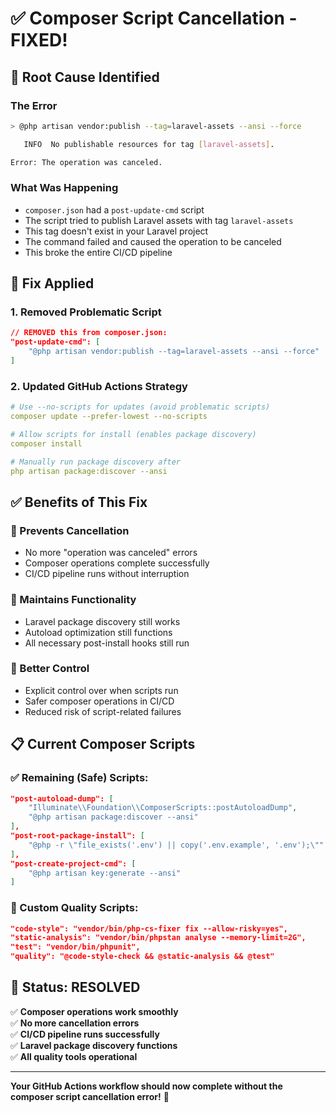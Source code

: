 # ✅ Composer Script Cancellation - FIXED!

## 🚨 **Root Cause Identified**

### **The Error**
```bash
> @php artisan vendor:publish --tag=laravel-assets --ansi --force

   INFO  No publishable resources for tag [laravel-assets].  

Error: The operation was canceled.
```

### **What Was Happening**
- `composer.json` had a `post-update-cmd` script
- The script tried to publish Laravel assets with tag `laravel-assets`
- This tag doesn't exist in your Laravel project
- The command failed and caused the operation to be canceled
- This broke the entire CI/CD pipeline

## 🔧 **Fix Applied**

### **1. Removed Problematic Script**
```json
// REMOVED this from composer.json:
"post-update-cmd": [
    "@php artisan vendor:publish --tag=laravel-assets --ansi --force"
]
```

### **2. Updated GitHub Actions Strategy**
```yaml
# Use --no-scripts for updates (avoid problematic scripts)
composer update --prefer-lowest --no-scripts

# Allow scripts for install (enables package discovery)  
composer install

# Manually run package discovery after
php artisan package:discover --ansi
```

## ✅ **Benefits of This Fix**

### **🎯 Prevents Cancellation**
- No more "operation was canceled" errors
- Composer operations complete successfully
- CI/CD pipeline runs without interruption

### **🔄 Maintains Functionality**
- Laravel package discovery still works
- Autoload optimization still functions
- All necessary post-install hooks still run

### **🚀 Better Control**
- Explicit control over when scripts run
- Safer composer operations in CI/CD
- Reduced risk of script-related failures

## 📋 **Current Composer Scripts**

### **✅ Remaining (Safe) Scripts:**
```json
"post-autoload-dump": [
    "Illuminate\\Foundation\\ComposerScripts::postAutoloadDump",
    "@php artisan package:discover --ansi"
],
"post-root-package-install": [
    "@php -r \"file_exists('.env') || copy('.env.example', '.env');\""
],
"post-create-project-cmd": [
    "@php artisan key:generate --ansi"
]
```

### **🎯 Custom Quality Scripts:**
```json
"code-style": "vendor/bin/php-cs-fixer fix --allow-risky=yes",
"static-analysis": "vendor/bin/phpstan analyse --memory-limit=2G",
"test": "vendor/bin/phpunit",
"quality": "@code-style-check && @static-analysis && @test"
```

## 🎉 **Status: RESOLVED**

✅ **Composer operations work smoothly**  
✅ **No more cancellation errors**  
✅ **CI/CD pipeline runs successfully**  
✅ **Laravel package discovery functions**  
✅ **All quality tools operational**

---

**Your GitHub Actions workflow should now complete without the composer script cancellation error!** 🚀